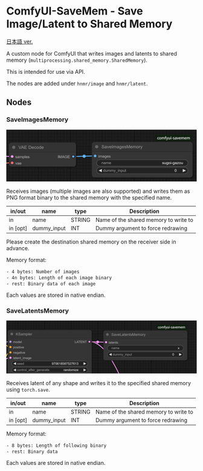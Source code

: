 # ComfyUI-SaveMem - Save Image/Latent to Shared Memory

[日本語 ver.](./README_ja.md)

A custom node for ComfyUI that writes images and latents to shared memory (`multiprocessing.shared_memory.SharedMemory`).

This is intended for use via API.

The nodes are added under `hnmr/image` and `hnmr/latent`.

## Nodes

### SaveImagesMemory

![node image](./assets/SaveImagesMemory.png)

Receives images (multiple images are also supported) and writes them as PNG format binary to the shared memory with the specified name.

| in/out | name | type | Description |
| --- | --- |--- | --- |
| in | name | STRING | Name of the shared memory to write to |
| in [opt] | dummy_input | INT | Dummy argument to force redrawing |

Please create the destination shared memory on the receiver side in advance.

Memory format:
```
- 4 bytes: Number of images
- 4n bytes: Length of each image binary
- rest: Binary data of each image
```

Each values are stored in native endian.

### SaveLatentsMemory

![node image](./assets/SaveLatentsMemory.png)

Receives latent of any shape and writes it to the specified shared memory using `torch.save`.

| in/out | name | type | Description |
| --- | --- |--- | --- |
| in | name | STRING | Name of the shared memory to write to |
| in [opt] | dummy_input | INT | Dummy argument to force redrawing |

Memory format:
```
- 8 bytes: Length of following binary
- rest: Binary data
```

Each values are stored in native endian.
